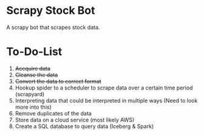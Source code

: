 # Scrapy Stock Bot
A scrapy bot that scrapes stock data.

# To-Do-List
1. ~~Accquire data~~
2. ~~Cleanse the data~~
3. ~~Convert the data to correct format~~ 
4. Hookup spider to a scheduler to scrape data over a certain time period (scrapyard)
5. Interpreting data that could be interpreted in multiple ways (Need to look more into this)
6. Remove duplicates of the data
7. Store data on a cloud service (most likely AWS)
8. Create a SQL database to query data (Iceberg & Spark)
